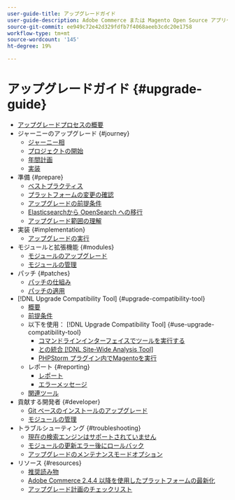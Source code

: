 ```yaml
---
user-guide-title: アップグレードガイド
user-guide-description: Adobe Commerce または Magento Open Source アプリケーションのアップグレードが非常に重要な理由と、アップグレードを計画し実行する方法を学習します。
source-git-commit: ee949c72e42d329fdfb7f4068aeeb3cdc20e1758
workflow-type: tm+mt
source-wordcount: '145'
ht-degree: 19%

---
```



# アップグレードガイド {#upgrade-guide}

- [アップグレードプロセスの概要](overview.md)
- ジャーニーのアップグレード {#journey}
   - [ジャーニー相](journey/phases.md)
   - [プロジェクトの開始](journey/project-launch.md)
   - [年間計画](journey/annual-planning.md)
   - [実装](journey/implementation.md)
- 準備 {#prepare}
   - [ベストプラクティス](prepare/best-practices.md)
   - [プラットフォームの変更の確認](prepare/platform-changes.md)
   - [アップグレードの前提条件](prepare/prerequisites.md)
   - [Elasticsearchから OpenSearch への移行](prepare/opensearch-migration.md)
   - [アップグレード範囲の理解](prepare/scope.md)
- 実装 {#implementation}
   - [アップグレードの実行](implementation/perform-upgrade.md)
- モジュールと拡張機能 {#modules}
   - [モジュールのアップグレード](modules/upgrade.md)
   - [モジュールの管理](modules/manage.md)
- パッチ {#patches}
   - [パッチの仕組み](patches/overview.md)
   - [パッチの適用](patches/apply.md)
- [!DNL Upgrade Compatibility Tool] {#upgrade-compatibility-tool}
   - [概要](upgrade-compatibility-tool/overview.md)
   - [前提条件](upgrade-compatibility-tool/prerequisites.md)
   - 以下を使用： [!DNL Upgrade Compatibility Tool] {#use-upgrade-compatibility-tool}
      - [コマンドラインインターフェイスでツールを実行する](upgrade-compatibility-tool/run.md)
      - [との統合 [!DNL Site-Wide Analysis Tool]](upgrade-compatibility-tool/integrate-analysis-tool.md)
      - [PHPStorm プラグイン内でMagentoを実行](upgrade-compatibility-tool/run-configuration-phpstorm-plugin.md)
   - レポート {#reporting}
      - [レポート](upgrade-compatibility-tool/reports.md)
      - [エラーメッセージ](upgrade-compatibility-tool/error-messages.md)
   - [関連ツール](upgrade-compatibility-tool/related-tools.md)
- 貢献する開発者 {#developer}
   - [Git ベースのインストールのアップグレード](developer/git-installs.md)
   - [モジュールの管理](developer/manage-modules.md)
- トラブルシューティング {#troubleshooting}
   - [現在の検索エンジンはサポートされていません](troubleshooting/search-engine-not-supported.md)
   - [モジュールの更新エラー後にロールバック](troubleshooting/roll-back-after-update-failure.md)
   - [アップグレードのメンテナンスモードオプション](troubleshooting/maintenance-mode-options.md)
- リソース {#resources}
   - [推奨読み物](resources/recommended-reading.md)
   - [Adobe Commerce 2.4.4 以降を使用したプラットフォームの最新化](resources/recommended-upgrade-paths-2022.md)
   - [アップグレード計画のチェックリスト](https://support.magento.com/hc/en-us/articles/360057968951)
